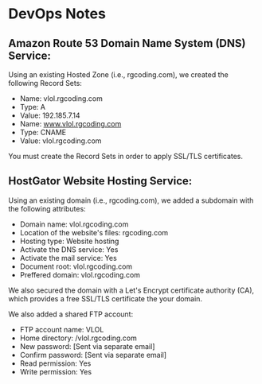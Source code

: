 ﻿# DevOps Notes

## Amazon Route 53 Domain Name System (DNS) Service:

Using an existing Hosted Zone (i.e., rgcoding.com), we created the following Record Sets:

- Name: vlol.rgcoding.com
- Type: A
- Value: 192.185.7.14
- Name: www.vlol.rgcoding.com
- Type: CNAME
- Value: vlol.rgcoding.com

You must create the Record Sets in order to apply SSL/TLS certificates.

## HostGator Website Hosting Service:

Using an existing domain (i.e., rgcoding.com), we added a subdomain with the following attributes:

- Domain name: vlol.rgcoding.com
- Location of the website's files: rgcoding.com
- Hosting type: Website hosting
- Activate the DNS service: Yes
- Activate the mail service: Yes
- Document root: vlol.rgcoding.com
- Preffered domain: vlol.rgcoding.com

We also secured the domain with a Let's Encrypt certificate authority (CA), which provides a free SSL/TLS certificate the your domain.

We also added a shared FTP account:

- FTP account name: VLOL
- Home directory: /vlol.rgcoding.com
- New password: [Sent via separate email]
- Confirm password: [Sent via separate email]
- Read permission: Yes
- Write permission: Yes


